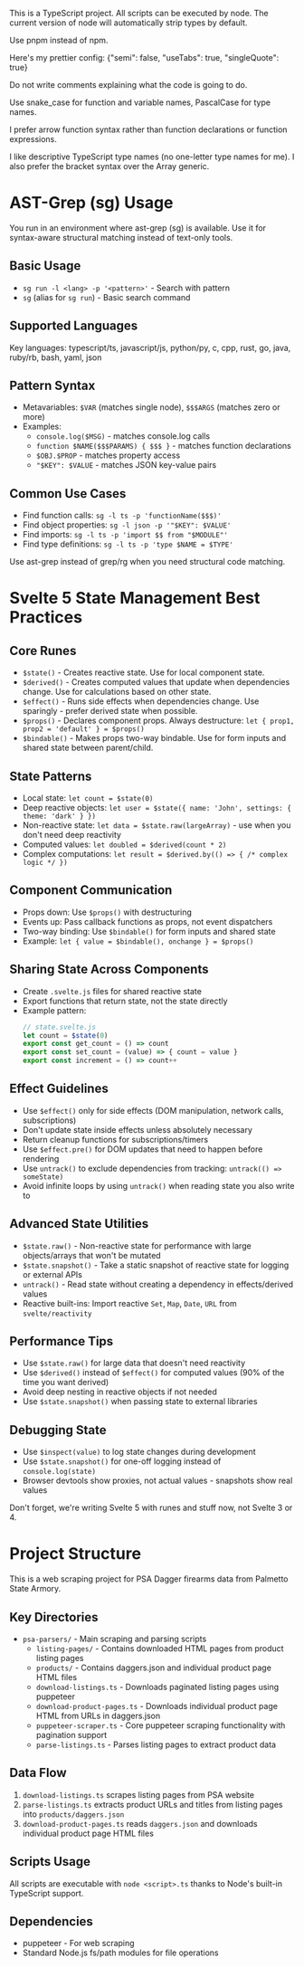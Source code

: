 This is a TypeScript project.  All scripts can be executed by node.  The current version of node will automatically strip types by default.

Use pnpm instead of npm.

Here's my prettier config: {"semi": false, "useTabs": true, "singleQuote": true}

Do not write comments explaining what the code is going to do.

Use snake_case for function and variable names, PascalCase for type names.

I prefer arrow function syntax rather than function declarations or function expressions.

I like descriptive TypeScript type names (no one-letter type names for me). I also prefer the bracket syntax over the Array generic.

# AST-Grep (sg) Usage

You run in an environment where ast-grep (sg) is available. Use it for syntax-aware structural matching instead of text-only tools.

## Basic Usage
- `sg run -l <lang> -p '<pattern>'` - Search with pattern
- `sg` (alias for `sg run`) - Basic search command

## Supported Languages
Key languages: typescript/ts, javascript/js, python/py, c, cpp, rust, go, java, ruby/rb, bash, yaml, json

## Pattern Syntax
- Metavariables: `$VAR` (matches single node), `$$$ARGS` (matches zero or more)
- Examples:
  - `console.log($MSG)` - matches console.log calls
  - `function $NAME($$$PARAMS) { $$$ }` - matches function declarations
  - `$OBJ.$PROP` - matches property access
  - `"$KEY": $VALUE` - matches JSON key-value pairs

## Common Use Cases
- Find function calls: `sg -l ts -p 'functionName($$$)'`
- Find object properties: `sg -l json -p '"$KEY": $VALUE'`
- Find imports: `sg -l ts -p 'import $$ from "$MODULE"'`
- Find type definitions: `sg -l ts -p 'type $NAME = $TYPE'`

Use ast-grep instead of grep/rg when you need structural code matching.

# Svelte 5 State Management Best Practices

## Core Runes
- `$state()` - Creates reactive state. Use for local component state.
- `$derived()` - Creates computed values that update when dependencies change. Use for calculations based on other state.
- `$effect()` - Runs side effects when dependencies change. Use sparingly - prefer derived state when possible.
- `$props()` - Declares component props. Always destructure: `let { prop1, prop2 = 'default' } = $props()`
- `$bindable()` - Makes props two-way bindable. Use for form inputs and shared state between parent/child.

## State Patterns
- Local state: `let count = $state(0)`
- Deep reactive objects: `let user = $state({ name: 'John', settings: { theme: 'dark' } })`
- Non-reactive state: `let data = $state.raw(largeArray)` - use when you don't need deep reactivity
- Computed values: `let doubled = $derived(count * 2)`
- Complex computations: `let result = $derived.by(() => { /* complex logic */ })`

## Component Communication
- Props down: Use `$props()` with destructuring
- Events up: Pass callback functions as props, not event dispatchers
- Two-way binding: Use `$bindable()` for form inputs and shared state
- Example: `let { value = $bindable(), onchange } = $props()`

## Sharing State Across Components
- Create `.svelte.js` files for shared reactive state
- Export functions that return state, not the state directly
- Example pattern:
  ```js
  // state.svelte.js
  let count = $state(0)
  export const get_count = () => count
  export const set_count = (value) => { count = value }
  export const increment = () => count++
  ```

## Effect Guidelines
- Use `$effect()` only for side effects (DOM manipulation, network calls, subscriptions)
- Don't update state inside effects unless absolutely necessary
- Return cleanup functions for subscriptions/timers
- Use `$effect.pre()` for DOM updates that need to happen before rendering
- Use `untrack()` to exclude dependencies from tracking: `untrack(() => someState)`
- Avoid infinite loops by using `untrack()` when reading state you also write to

## Advanced State Utilities
- `$state.raw()` - Non-reactive state for performance with large objects/arrays that won't be mutated
- `$state.snapshot()` - Take a static snapshot of reactive state for logging or external APIs
- `untrack()` - Read state without creating a dependency in effects/derived values
- Reactive built-ins: Import reactive `Set`, `Map`, `Date`, `URL` from `svelte/reactivity`

## Performance Tips
- Use `$state.raw()` for large data that doesn't need reactivity
- Use `$derived()` instead of `$effect()` for computed values (90% of the time you want derived)
- Avoid deep nesting in reactive objects if not needed
- Use `$state.snapshot()` when passing state to external libraries

## Debugging State
- Use `$inspect(value)` to log state changes during development
- Use `$state.snapshot()` for one-off logging instead of `console.log(state)`
- Browser devtools show proxies, not actual values - snapshots show real values

Don't forget, we're writing Svelte 5 with runes and stuff now, not Svelte 3 or 4.

# Project Structure

This is a web scraping project for PSA Dagger firearms data from Palmetto State Armory.

## Key Directories
- `psa-parsers/` - Main scraping and parsing scripts
  - `listing-pages/` - Contains downloaded HTML pages from product listing pages
  - `products/` - Contains daggers.json and individual product page HTML files
  - `download-listings.ts` - Downloads paginated listing pages using puppeteer
  - `download-product-pages.ts` - Downloads individual product page HTML from URLs in daggers.json
  - `puppeteer-scraper.ts` - Core puppeteer scraping functionality with pagination support
  - `parse-listings.ts` - Parses listing pages to extract product data

## Data Flow
1. `download-listings.ts` scrapes listing pages from PSA website
2. `parse-listings.ts` extracts product URLs and titles from listing pages into `products/daggers.json`
3. `download-product-pages.ts` reads `daggers.json` and downloads individual product page HTML files

## Scripts Usage
All scripts are executable with `node <script>.ts` thanks to Node's built-in TypeScript support.

## Dependencies
- puppeteer - For web scraping
- Standard Node.js fs/path modules for file operations
